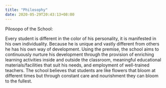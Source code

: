 ```yaml
---
title: "Philosophy"
date: 2020-05-29T20:43:13+08:00
---
```

Pilosopo of the School:

Every student is different in the color of his personality, it is manifested in his own individuality. Because he is unique and vastly different from others he has his own way of development. Using the premise, the school aims to continuously nurture his development through the provision of enriching learning activities inside and outside the classroom, meaningful educational materials/facilities that suit his needs, and employment of well-trained teachers. The school believes that students are like flowers that bloom at different times but through constant care and nourishment they can bloom to the fullest.